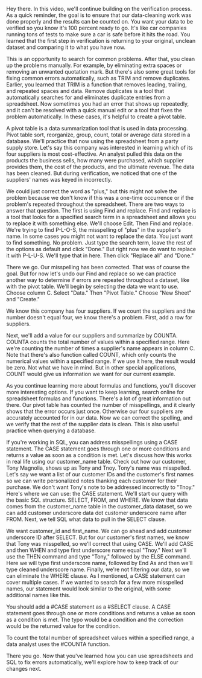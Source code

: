 
Hey there. In this video, we'll continue building on the verification process. As a quick reminder, the goal is to ensure that our data-cleaning work was done properly and the results can be counted on. You want your data to be verified so you know it's 100 percent ready to go. It's like car companies running tons of tests to make sure a car is safe before it hits the road. You learned that the first step in verification is returning to your original, unclean dataset and comparing it to what you have now. 

This is an opportunity to search for common problems. After that, you clean up the problems manually. For example, by eliminating extra spaces or removing an unwanted quotation mark. But there's also some great tools for fixing common errors automatically, such as TRIM and remove duplicates. Earlier, you learned that TRIM is a function that removes leading, trailing, and repeated spaces and data. Remove duplicates is a tool that automatically searches for and eliminates duplicate entries from a spreadsheet. Now sometimes you had an error that shows up repeatedly, and it can't be resolved with a quick manual edit or a tool that fixes the problem automatically. In these cases, it's helpful to create a pivot table. 

A pivot table is a data summarization tool that is used in data processing. Pivot table sort, reorganize, group, count, total or average data stored in a database. We'll practice that now using the spreadsheet from a party supply store. Let's say this company was interested in learning which of its four suppliers is most cost-effective. An analyst pulled this data on the products the business sells, how many were purchased, which supplier provides them, the cost of the products, and the ultimate revenue. The data has been cleaned. But during verification, we noticed that one of the suppliers' names was keyed in incorrectly.

We could just correct the word as "plus," but this might not solve the problem because we don't know if this was a one-time occurrence or if the problem's repeated throughout the spreadsheet. There are two ways to answer that question. The first is using Find and replace. Find and replace is a tool that looks for a specified search term in a spreadsheet and allows you to replace it with something else. We'll choose Edit. Then Find and replace. We're trying to find P-L-O-S, the misspelling of "plus" in the supplier's name. In some cases you might not want to replace the data. You just want to find something. No problem. Just type the search term, leave the rest of the options as default and click "Done." But right now we do want to replace it with P-L-U-S. We'll type that in here. Then click "Replace all" and "Done."

There we go. Our misspelling has been corrected. That was of course the goal. But for now let's undo our Find and replace so we can practice another way to determine if errors are repeated throughout a dataset, like with the pivot table. We'll begin by selecting the data we want to use. Choose column C. Select "Data." Then "Pivot Table." Choose "New Sheet" and "Create."

We know this company has four suppliers. If we count the suppliers and the number doesn't equal four, we know there's a problem. First, add a row for suppliers.

Next, we'll add a value for our suppliers and summarize by COUNTA. COUNTA counts the total number of values within a specified range. Here we're counting the number of times a supplier's name appears in column C. Note that there's also function called COUNT, which only counts the numerical values within a specified range. If we use it here, the result would be zero. Not what we have in mind. But in other special applications, COUNT would give us information we want for our current example. 

As you continue learning more about formulas and functions, you'll discover more interesting options. If you want to keep learning, search online for spreadsheet formulas and functions. There's a lot of great information out there. Our pivot table has counted the number of misspellings, and it clearly shows that the error occurs just once. Otherwise our four suppliers are accurately accounted for in our data. Now we can correct the spelling, and we verify that the rest of the supplier data is clean. This is also useful practice when querying a database. 

If you're working in SQL, you can address misspellings using a CASE statement. The CASE statement goes through one or more conditions and returns a value as soon as a condition is met. Let's discuss how this works in real life using our customer_name table. Check out how our customer, Tony Magnolia, shows up as Tony and Tnoy. Tony's name was misspelled. Let's say we want a list of our customer IDs and the customer's first names so we can write personalized notes thanking each customer for their purchase. We don't want Tony's note to be addressed incorrectly to "Tnoy." Here's where we can use: the CASE statement. We'll start our query with the basic SQL structure. SELECT, FROM, and WHERE. We know that data comes from the customer_name table in the customer_data dataset, so we can add customer underscore data dot customer underscore name after FROM. Next, we tell SQL what data to pull in the SELECT clause. 

We want customer_id and first_name. We can go ahead and add customer underscore ID after SELECT. But for our customer's first names, we know that Tony was misspelled, so we'll correct that using CASE. We'll add CASE and then WHEN and type first underscore name equal "Tnoy." Next we'll use the THEN command and type "Tony," followed by the ELSE command. Here we will type first underscore name, followed by End As and then we'll type cleaned underscore name. Finally, we're not filtering our data, so we can eliminate the WHERE clause. As I mentioned, a CASE statement can cover multiple cases. If we wanted to search for a few more misspelled names, our statement would look similar to the original, with some additional names like this.

You should add a #CASE statement as a #SELECT clause. A CASE statement goes through one or more conditions and returns a value as soon as a condition is met. The typo would be a condition and the correction would be the returned value for the condition.

To count the total number of spreadsheet values within a specified range, a data analyst uses the #COUNTA function.

There you go. Now that you've learned how you can use spreadsheets and SQL to fix errors automatically, we'll explore how to keep track of our changes next.